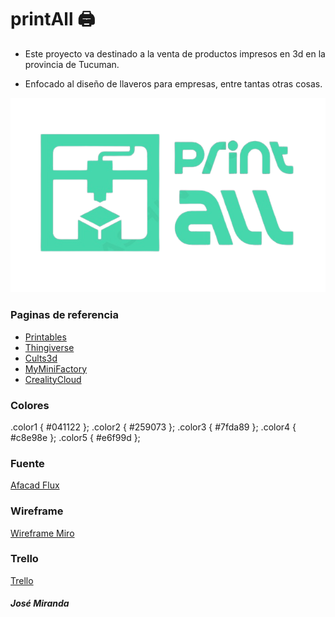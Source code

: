 # printAll 🖨️
- Este proyecto va destinado a la venta de productos impresos en 3d en la provincia de Tucuman.

- Enfocado al diseño de llaveros para empresas, entre tantas otras cosas.

![Logo](https://raw.githubusercontent.com/Josemiranda989/DPFS-printAll/refs/heads/main/info/design/printall.png)

### Paginas de referencia

- [Printables](https://www.printables.com/?lang=es)
- [Thingiverse](https://www.thingiverse.com/)
- [Cults3d](https://www.printables.com/?lang=es)
- [MyMiniFactory](https://www.printables.com/?lang=es)
- [CrealityCloud](https://www.printables.com/?lang=es)

### Colores
.color1 { #041122 };
.color2 { #259073 };
.color3 { #7fda89 };
.color4 { #c8e98e };
.color5 { #e6f99d };

### Fuente
[Afacad Flux](https://fonts.google.com/specimen/Afacad+Flux)

### Wireframe
[Wireframe Miro](https://miro.com/app/board/uXjVLPQKDaY=/?share_link_id=353989382563)

### Trello
[Trello](https://trello.com/b/P20UN0sx/dpfsprintall)


##### José Miranda
